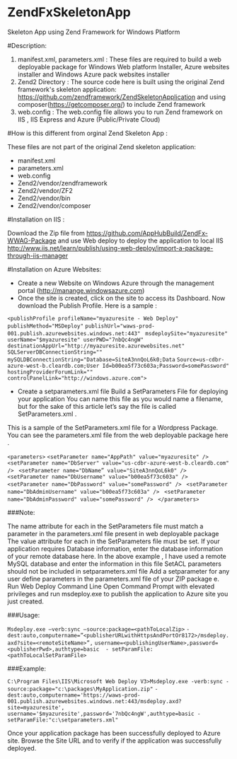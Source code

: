 ZendFxSkeletonApp
=================

Skeleton App using Zend Framework for Windows Platform


#Description:

1. manifest.xml, parameters.xml : These files are required to build a web deployable package for Windows Web platform Installer,
Azure websites installer and Windows Azure pack websites installer
2. Zend2 Directory : The source code here is  built using the original Zend framework's skeleton application: https://github.com/zendframework/ZendSkeletonApplication and using composer(https://getcomposer.org/) to include Zend framework
3. web.config : The web.config file allows you to run Zend framework on IIS , IIS Express and Azure (Public/Private Cloud)


#How is this different from orginal Zend Skeleton App :

These files are not part of the original Zend skeleton application:
   - manifest.xml
   - parameters.xml
   - web.config
   - Zend2/vendor/zendframework
   - Zend2/vendor/ZF2
   - Zend2/vendor/bin
   - Zend2/vendor/composer
    

#Installation on IIS :

Download the Zip file from https://github.com/AppHubBuild/ZendFx-WWAG-Package  and use Web deploy to deploy the application to local IIS 
http://www.iis.net/learn/publish/using-web-deploy/import-a-package-through-iis-manager 


#Installation on Azure Websites:

- Create a new Website on Windows Azure through the management portal (http://manange.windowsazure.com)
- Once the site is created, click on the site to access its Dashboard. Now download the Publish Profile. Here is a sample :

`<publishProfile profileName="myazuresite - Web Deploy" publishMethod="MSDeploy"` `publishUrl="waws-prod-001.publish.azurewebsites.windows.net:443" `
`msdeploySite="myazuresite" userName="$myazuresite" userPWD="7nbQc4ngW"` `destinationAppUrl="http://myazuresite.azurewebsites.net"`
`SQLServerDBConnectionString="" mySQLDBConnectionString="Database=SiteA3nnQoL6k0;Data` `Source=us-cdbr-azure-west-b.cleardb.com;User Id=b00ea5f73c603a;Password=somePassword" hostingProviderForumLink=""` `controlPanelLink="http://windows.azure.com">`

- Create a setparameters.xml file 
Build a SetParameters File for deploying your application
You can name this file as you would name a filename, but for the sake of this article let’s say the file is called SetParameters.xml .

This is a sample of the SetParameters.xml file for a Wordpress Package. You can see the parameters.xml file from the web deployable package here  .

`<parameters>`
`<setParameter name="AppPath" value="myazuresite" />`
`<setParameter name="DbServer" value="us-cdbr-azure-west-b.cleardb.com" /> `
`<setParameter name="DbName” value="SiteA3nnQoL6k0" /> `
`<setParameter name="DbUsername" value="b00ea5f73c603a" /> `
`<setParameter name="DbPassword" value="somePassword" /> `
`<setParameter name="DbAdminUsername" value="b00ea5f73c603a" /> `
`<setParameter name="DbAdminPassword" value="somePassword" /> `
`</parameters>`

###Note:

The name attribute for each <setParameter>  in the SetParameters file must match a parameter in the parameters.xml file present in web deployable package
The value attribute for each <setParameter> in the SetParameters file must be set.
If your application requires Database information, enter the database information of your remote database here. In the above example  , I have used a remote  MySQL database  and enter the information in this file
SetACL parameters should not be included in setparameters.xml file
Add a setparameter for any user define parameters in the parameters.xml file of your ZIP package 
 e.      Run Web Deploy Command Line
Open Command Prompt with elevated privileges and run msdeploy.exe to publish the application to Azure site you just created.

###Usage:

 `Msdeploy.exe –verb:sync –source:package=<pathToLocalZip>` `-dest:auto,computername=”<publisherURLwithHttpsAndPortOr8172>/msdeploy.axd?site=<remoteSiteName>”,`
 `username=<publishingUserName>,password=<publisherPwd>,authtype=basic  - setParamFile:<pathToLocalSetParamFile>`

###Example:

 `C:\Program Files\IIS\Microsoft Web Deploy V3>Msdeploy.exe -verb:sync -source:package="c:\packages\MyApplication.zip"` `-dest:auto,computername='https://waws-prod-001.publish.azurewebsites.windows.net:443/msdeploy.axd?site=myazuresite',`
 `username='$myazuresite',password='7nbQc4ngW',authtype=basic -setParamFile:"c:\setparameters.xml"`

Once your application package has been successfully deployed to Azure site. Browse the Site URL and to verify if the application was successfully deployed. 


